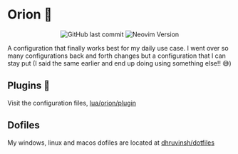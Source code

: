 # Orion 🌠

<p align="center">
  <img alt="GitHub last commit" src="https://img.shields.io/github/last-commit/dhruvinsh/nvim?color=98c379&style=for-the-badge">
  <img alt="Neovim Version" src="https://img.shields.io/badge/NEOVIM-stable-E5C07B?style=for-the-badge&logo=neovim">
</p>

A configuration that finally works best for my daily use case. I went over so many configurations back and forth changes but a configuration that I can stay put (I said the same earlier and end up doing using something else!! 😅)

## Plugins 🔌

Visit the configuration files, [lua/orion/plugin](./lua/orion/plugins)

## Dofiles

My windows, linux and macos dofiles are located at [dhruvinsh/dotfiles](https://github.com/dhruvinsh/dotfiles)

